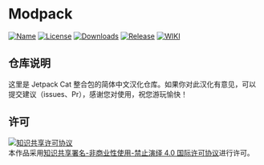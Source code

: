 <!-- markdownlint-disable MD033 -->
# Modpack

[![Name](https://img.shields.io/badge/CurseForge-jetpack%20cat-F16436)](https://www.curseforge.com/minecraft/modpacks/jetpack-cat)
[![License](https://img.shields.io/badge/License-CC%20BY--NC--ND%204.0-blue)](https://github.com/KlparetlR/Jetpack-Cat/blob/master/LICENSE)
[![Downloads](https://shields.io/github/downloads/KlparetlR/Jetpack-Cat/total?label=Downloads)](https://github.com/KlparetlR/Jetpack-Cat/releases)
[![Release](https://shields.io/github/v/release/KlparetlR/Jetpack-Cat?display_name=tag&include_prereleases&label=Release)](https://github.com/KlparetlR/Jetpack-Cat/releases/latest)
[![WIKI](https://shields.io/github/v/release/KlparetlR/Jetpack-Cat?display_name=tag&include_prereleases&label=WIKI)](https://github.com/Jetpack-Cat/Jetpack-Cat-Minecraft.wiki.git)
## 仓库说明

这里是 Jetpack Cat 整合包的简体中文汉化仓库。如果你对此汉化有意见，可以提交建议（issues、Pr），感谢您对使用，祝您游玩愉快！

## 许可

<a rel="license" href="http://creativecommons.org/licenses/by-nc-nd/4.0/"><img alt="知识共享许可协议" style="border-width:0" src="https://i.creativecommons.org/l/by-nc-nd/4.0/88x31.png" /></a><br />本作品采用<a rel="license" href="http://creativecommons.org/licenses/by-nc-nd/4.0/">知识共享署名-非商业性使用-禁止演绎 4.0 国际许可协议</a>进行许可。
